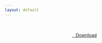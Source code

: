 ```yaml
---
layout: default
---
```


<br />

<br />

<center>
<a href="https://drive.google.com/uc?authuser=0&id=1PC3r9IIwdzqqDT7b_qWxkmujb_JjHEFy&export=download" class="hbt"><i class="fa fa-chevron-down" aria-hidden="true"></i>&nbsp; &nbsp;Download</a>
</center><br />

<br />
